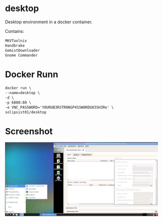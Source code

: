 # desktop

Desktop environment in a docker container.

Contains:
```
MKVToolnix
Handbrake
GemistDownloader
Gnome Commander
```


# Docker Runn

```
docker run \
--name=desktop \
-d \
-p 6880:80 \
-e VNC_PASSWORD='Y0URUB3RSTR0NGP4SSW0RDG03SH3Re' \
solipsist01/desktop
```

# Screenshot

![Screenshot](https://raw.githubusercontent.com/solipsist01/dockerfiles/master/desktop/screenshots/desktop.png)